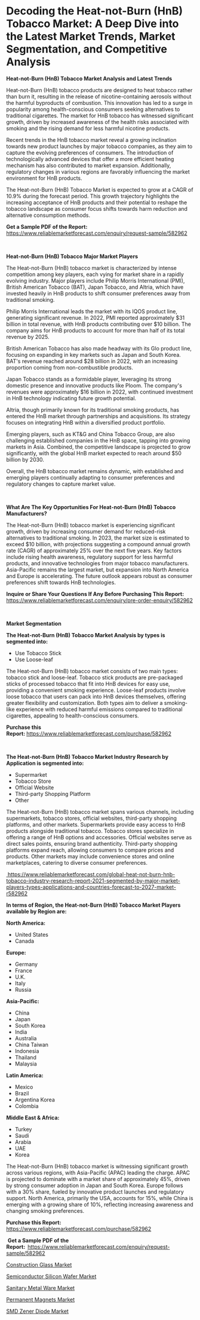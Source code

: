 <p><h1>Decoding the Heat-not-Burn (HnB) Tobacco Market: A Deep Dive into the Latest Market Trends, Market Segmentation, and Competitive Analysis</h1></p><p><strong>Heat-not-Burn (HnB) Tobacco Market Analysis and Latest Trends</strong></p>
<p><p>Heat-not-Burn (HnB) tobacco products are designed to heat tobacco rather than burn it, resulting in the release of nicotine-containing aerosols without the harmful byproducts of combustion. This innovation has led to a surge in popularity among health-conscious consumers seeking alternatives to traditional cigarettes. The market for HnB tobacco has witnessed significant growth, driven by increased awareness of the health risks associated with smoking and the rising demand for less harmful nicotine products.</p><p>Recent trends in the HnB tobacco market reveal a growing inclination towards new product launches by major tobacco companies, as they aim to capture the evolving preferences of consumers. The introduction of technologically advanced devices that offer a more efficient heating mechanism has also contributed to market expansion. Additionally, regulatory changes in various regions are favorably influencing the market environment for HnB products.</p><p>The Heat-not-Burn (HnB) Tobacco Market is expected to grow at a CAGR of 10.9% during the forecast period. This growth trajectory highlights the increasing acceptance of HnB products and their potential to reshape the tobacco landscape as consumer focus shifts towards harm reduction and alternative consumption methods.</p></p>
<p><strong>Get a Sample PDF of the Report:&nbsp;</strong> <a href="https://www.reliablemarketforecast.com/enquiry/request-sample/582962?utm_campaign=1875&utm_medium=2&utm_source=Github&utm_content=ia&utm_term=16122024&utm_id=heat-not-burn-hnb-tobacco">https://www.reliablemarketforecast.com/enquiry/request-sample/582962</a></p>
<p>&nbsp;</p>
<p><strong>Heat-not-Burn (HnB) Tobacco Major Market Players</strong></p>
<p><p>The Heat-not-Burn (HnB) tobacco market is characterized by intense competition among key players, each vying for market share in a rapidly evolving industry. Major players include Philip Morris International (PMI), British American Tobacco (BAT), Japan Tobacco, and Altria, which have invested heavily in HnB products to shift consumer preferences away from traditional smoking.</p><p>Philip Morris International leads the market with its IQOS product line, generating significant revenue. In 2022, PMI reported approximately $31 billion in total revenue, with HnB products contributing over $10 billion. The company aims for HnB products to account for more than half of its total revenue by 2025.</p><p>British American Tobacco has also made headway with its Glo product line, focusing on expanding in key markets such as Japan and South Korea. BAT's revenue reached around $28 billion in 2022, with an increasing proportion coming from non-combustible products.</p><p>Japan Tobacco stands as a formidable player, leveraging its strong domestic presence and innovative products like Ploom. The company's revenues were approximately $16 billion in 2022, with continued investment in HnB technology indicating future growth potential.</p><p>Altria, though primarily known for its traditional smoking products, has entered the HnB market through partnerships and acquisitions. Its strategy focuses on integrating HnB within a diversified product portfolio.</p><p>Emerging players, such as KT&G and China Tobacco Group, are also challenging established companies in the HnB space, tapping into growing markets in Asia. Combined, the competitive landscape is projected to grow significantly, with the global HnB market expected to reach around $50 billion by 2030.</p><p>Overall, the HnB tobacco market remains dynamic, with established and emerging players continually adapting to consumer preferences and regulatory changes to capture market value.</p></p>
<p>&nbsp;</p>
<p><strong>What Are The Key Opportunities For Heat-not-Burn (HnB) Tobacco Manufacturers?</strong></p>
<p><p>The Heat-not-Burn (HnB) tobacco market is experiencing significant growth, driven by increasing consumer demand for reduced-risk alternatives to traditional smoking. In 2023, the market size is estimated to exceed $10 billion, with projections suggesting a compound annual growth rate (CAGR) of approximately 25% over the next five years. Key factors include rising health awareness, regulatory support for less harmful products, and innovative technologies from major tobacco manufacturers. Asia-Pacific remains the largest market, but expansion into North America and Europe is accelerating. The future outlook appears robust as consumer preferences shift towards HnB technologies.</p></p>
<p><strong>Inquire or Share Your Questions If Any Before Purchasing This Report:</strong> <a href="https://www.reliablemarketforecast.com/enquiry/pre-order-enquiry/582962?utm_campaign=1875&utm_medium=2&utm_source=Github&utm_content=ia&utm_term=16122024&utm_id=heat-not-burn-hnb-tobacco">https://www.reliablemarketforecast.com/enquiry/pre-order-enquiry/582962</a></p>
<p>&nbsp;</p>
<p><strong>Market Segmentation</strong></p>
<p><strong>The Heat-not-Burn (HnB) Tobacco Market Analysis by types is segmented into:</strong></p>
<p><ul><li>Use Tobacco Stick</li><li>Use Loose-leaf</li></ul></p>
<p><p>The Heat-not-Burn (HnB) tobacco market consists of two main types: tobacco stick and loose-leaf. Tobacco stick products are pre-packaged sticks of processed tobacco that fit into HnB devices for easy use, providing a convenient smoking experience. Loose-leaf products involve loose tobacco that users can pack into HnB devices themselves, offering greater flexibility and customization. Both types aim to deliver a smoking-like experience with reduced harmful emissions compared to traditional cigarettes, appealing to health-conscious consumers.</p></p>
<p><strong>Purchase this Report:&nbsp;</strong><a href="https://www.reliablemarketforecast.com/purchase/582962?utm_campaign=1875&utm_medium=2&utm_source=Github&utm_content=ia&utm_term=16122024&utm_id=heat-not-burn-hnb-tobacco">https://www.reliablemarketforecast.com/purchase/582962</a></p>
<p>&nbsp;</p>
<p><strong>The Heat-not-Burn (HnB) Tobacco Market Industry Research by Application is segmented into:</strong></p>
<p><ul><li>Supermarket</li><li>Tobacco Store</li><li>Official Website</li><li>Third-party Shopping Platform</li><li>Other</li></ul></p>
<p><p>The Heat-not-Burn (HnB) tobacco market spans various channels, including supermarkets, tobacco stores, official websites, third-party shopping platforms, and other markets. Supermarkets provide easy access to HnB products alongside traditional tobacco. Tobacco stores specialize in offering a range of HnB options and accessories. Official websites serve as direct sales points, ensuring brand authenticity. Third-party shopping platforms expand reach, allowing consumers to compare prices and products. Other markets may include convenience stores and online marketplaces, catering to diverse consumer preferences.</p></p>
<p><a href="https://www.reliablemarketforecast.com/global-heat-not-burn-hnb-tobacco-industry-research-report-2021-segmented-by-major-market-players-types-applications-and-countries-forecast-to-2027-market-r582962?utm_campaign=1875&utm_medium=2&utm_source=Github&utm_content=ia&utm_term=16122024&utm_id=heat-not-burn-hnb-tobacco">&nbsp;https://www.reliablemarketforecast.com/global-heat-not-burn-hnb-tobacco-industry-research-report-2021-segmented-by-major-market-players-types-applications-and-countries-forecast-to-2027-market-r582962</a></p>
<p><strong>In terms of Region, the Heat-not-Burn (HnB) Tobacco Market Players available by Region are:</strong></p>
<p>
    <p> <strong> North America: </strong>
        <ul>
            <li>United States</li>
            <li>Canada</li>
        </ul>
        </p> 
    <p> <strong> Europe: </strong>
        <ul>
            <li>Germany</li>
            <li>France</li>
            <li>U.K.</li>
            <li>Italy</li>
            <li>Russia</li>
        </ul>
        </p> 
    <p> <strong> Asia-Pacific: </strong>
        <ul>
            <li>China</li>
            <li>Japan</li>
            <li>South Korea</li>
            <li>India</li>
            <li>Australia</li>
            <li>China Taiwan</li>
            <li>Indonesia</li>
            <li>Thailand</li>
            <li>Malaysia</li>
        </ul>
        </p> 
    <p> <strong> Latin America: </strong>
        <ul>
            <li>Mexico</li>
            <li>Brazil</li>
            <li>Argentina Korea</li>
            <li>Colombia</li>
        </ul>
        </p> 
    <p> <strong> Middle East & Africa: </strong>
        <ul>
            <li>Turkey</li>
            <li>Saudi</li>
            <li>Arabia</li>
            <li>UAE</li>
            <li>Korea</li>
        </ul>
    </p>
    </p>
<p><p>The Heat-not-Burn (HnB) tobacco market is witnessing significant growth across various regions, with Asia-Pacific (APAC) leading the charge. APAC is projected to dominate with a market share of approximately 45%, driven by strong consumer adoption in Japan and South Korea. Europe follows with a 30% share, fueled by innovative product launches and regulatory support. North America, primarily the USA, accounts for 15%, while China is emerging with a growing share of 10%, reflecting increasing awareness and changing smoking preferences.</p></p>
<p><strong>Purchase this Report: </strong><a href="https://www.reliablemarketforecast.com/purchase/582962?utm_campaign=1875&utm_medium=2&utm_source=Github&utm_content=ia&utm_term=16122024&utm_id=heat-not-burn-hnb-tobacco">https://www.reliablemarketforecast.com/purchase/582962</a></p>
<p>&nbsp;<strong>Get a Sample PDF of the Report:&nbsp;&nbsp;</strong><a href="https://www.reliablemarketforecast.com/enquiry/request-sample/582962?utm_campaign=1875&utm_medium=2&utm_source=Github&utm_content=ia&utm_term=16122024&utm_id=heat-not-burn-hnb-tobacco">https://www.reliablemarketforecast.com/enquiry/request-sample/582962</a></p>
<p><strong></strong></p>
<p><p><a href="https://www.linkedin.com/pulse/construction-glass-market-analysis-type-application-geography-mge6e?utm_campaign=1875&utm_medium=2&utm_source=Github&utm_content=ia&utm_term=16122024&utm_id=heat-not-burn-hnb-tobacco">Construction Glass Market</a></p><p><a href="https://www.linkedin.com/pulse/semiconductor-silicon-wafer-market-growth-study-examines-ggwse?utm_campaign=1875&utm_medium=2&utm_source=Github&utm_content=ia&utm_term=16122024&utm_id=heat-not-burn-hnb-tobacco">Semiconductor Silicon Wafer Market</a></p><p><a href="https://www.linkedin.com/pulse/comprehensive-sanitary-metal-ware-market-size-growing-cagr-up7le?utm_campaign=1875&utm_medium=2&utm_source=Github&utm_content=ia&utm_term=16122024&utm_id=heat-not-burn-hnb-tobacco">Sanitary Metal Ware Market</a></p><p><a href="https://www.linkedin.com/pulse/permanent-magnets-market-insight-financial-status-size-tpa7e?utm_campaign=1875&utm_medium=2&utm_source=Github&utm_content=ia&utm_term=16122024&utm_id=heat-not-burn-hnb-tobacco">Permanent Magnets Market</a></p><p><a href="https://www.linkedin.com/pulse/booming-smd-zener-diode-market-sector-analysis-growth-projections-zkupe?utm_campaign=1875&utm_medium=2&utm_source=Github&utm_content=ia&utm_term=16122024&utm_id=heat-not-burn-hnb-tobacco">SMD Zener Diode Market</a></p></p>